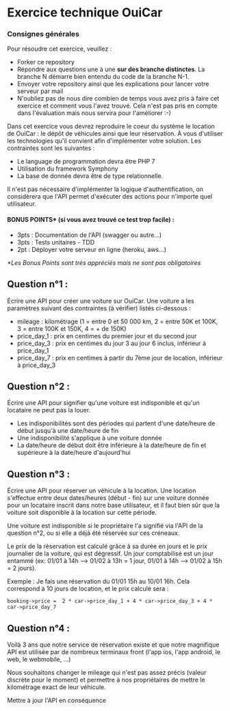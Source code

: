 # Exercice technique OuiCar

### Consignes générales

Pour résoudre cet exercice, veuillez :

- Forker ce repository
- Répondre aux questions une à une __sur des branche distinctes__. La branche N démarre bien entendu du code de la branche N-1.
- Envoyer votre repository ainsi que les explications pour lancer votre serveur par mail
- N'oubliez pas de nous dire combien de temps vous avez pris à faire cet exercice et comment vous l'avez trouvé. Cela n'est pas pris en compte dans l'évaluation mais nous servira pour l'améliorer :-)

Dans cet exercice vous devrez reproduire le coeur du système le location de OuiCar : le dépôt de véhicules ainsi que leur réservation. À vous d'utiliser les technologies qu'il convient afin d'implémenter votre solution. Les contraintes sont les suivantes :
- Le language de programmation devra être PHP 7
- Utilisation du framework Symphony
- La base de donnée devra être de type relationnelle.

Il n'est pas nécessaire d'implémenter la logique d'authentification, on considèrera que l'API permet d'exécuter des actions pour n'importe quel utilisateur.


#### BONUS POINTS* (si vous avez trouvé ce test trop facile) :
- 3pts : Documentation de l'API (swagger ou autre...)
- 3pts : Tests unitaires - TDD
- 2pt : Déployer votre serveur en ligne (heroku, aws...)

*\*Les Bonus Points sont très appréciés mais ne sont pas obligatoires*

## Question n°1 :

Écrire une API pour créer une voiture sur OuiCar. Une voiture a les paramètres suivant des contraintes (à vérifier) listés ci-dessous :

- mileage : kilométrage (1 = entre 0 et 50 000 km, 2 = entre 50K et 100K, 3 = entre 100K et 150K, 4 = + de 150K)
- price_day_1 : prix en centimes du premier jour et du second jour
- price_day_3 : prix en centimes du jour 3 au jour 6 inclus, inférieur à price_day_1
- price_day_7 : prix en centimes à partir du 7ème jour de location, inférieur à price_day_3

## Question n°2 :

Écrire une API pour signifier qu'une voiture est indisponible et qu'un locataire ne peut pas la louer.

- Les indisponibilités sont des périodes qui partent d'une date/heure de début jusqu'à une date/heure de fin
- Une indisponibilité s'applique à une voiture donnée
- La date/heure de début doit être inférieure à la date/heure de fin et supérieure à la date/heure d'aujourd'hui

## Question n°3 :

Écrire une API pour réserver un véhicule à la location. Une location s'effectue entre deux dates/heures (début - fin) sur une voiture donnée pour un locataire inscrit dans notre base utilisateur, et il faut bien sûr que la voiture soit disponible à la location sur cette période.

Une voiture est indisponible si le propriétaire l'a signifié via l'API de la question n°2, ou si elle a déjà été réservée sur ces créneaux.

Le prix de la réservation est calculé grâce à sa durée en jours et le prix journalier de la voiture, qui est dégressif. Un jour comptabilisé est un jour entammé (ex: 01/01 à 14h --> 01/02 à 13h = 1 jour, 01/01 à 14h --> 01/02 à 15h = 2 jours).

Exemple : Je fais une réservation du 01/01 15h au 10/01 16h. Cela correspond à 10 jours de location, et le prix calculé sera :
```
booking->price =  2 * car->price_day_1 + 4 * car->price_day_3 + 4 * car->price_day_7
```

## Question n°4 :

Voilà 3 ans que notre service de réservation existe et que notre magnifique API est utilisée par de nombreux terminaux front (l'app ios, l'app android, le web, le webmobile, ...)

Nous souhaitons changer le mileage qui n'est pas assez précis (valeur discrète pour le moment) et permettre à nos propriétaires de mettre le kilométrage exact de leur véhicule.

Mettre à jour l'API en conséquence
